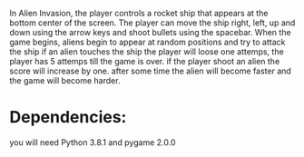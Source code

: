 In Alien Invasion, the player controls a rocket ship that appears at the bottom center of the screen. The player can move the ship right, 
left, up and down using the arrow keys and shoot bullets using the spacebar.
When the game begins, aliens begin to appear at random positions and try to attack the ship
if an alien touches the ship the player will loose one attemps, the player has 5 attemps till the game is over.
if the player shoot an alien the score will increase by one.
after some time the alien will become faster and the game will become harder.

# Dependencies:
you will need Python 3.8.1 and pygame 2.0.0

